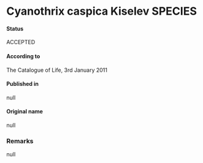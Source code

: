 # Cyanothrix caspica Kiselev SPECIES

#### Status
ACCEPTED

#### According to
The Catalogue of Life, 3rd January 2011

#### Published in
null

#### Original name
null

### Remarks
null